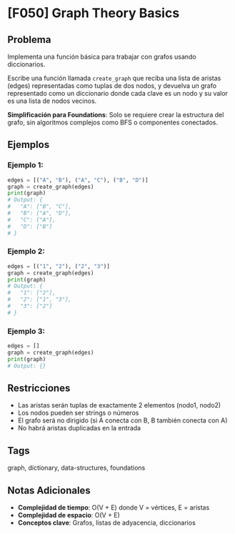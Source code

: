 # [F050] Graph Theory Basics

## Problema

Implementa una función básica para trabajar con grafos usando diccionarios.

Escribe una función llamada `create_graph` que reciba una lista de aristas (edges) representadas como tuplas de dos nodos, y devuelva un grafo representado como un diccionario donde cada clave es un nodo y su valor es una lista de nodos vecinos.

**Simplificación para Foundations**: Solo se requiere crear la estructura del grafo, sin algoritmos complejos como BFS o componentes conectados.

## Ejemplos

### Ejemplo 1:
```python
edges = [("A", "B"), ("A", "C"), ("B", "D")]
graph = create_graph(edges)
print(graph)
# Output: {
#   "A": ["B", "C"], 
#   "B": ["A", "D"], 
#   "C": ["A"], 
#   "D": ["B"]
# }
```

### Ejemplo 2:
```python
edges = [("1", "2"), ("2", "3")]
graph = create_graph(edges)
print(graph)
# Output: {
#   "1": ["2"], 
#   "2": ["1", "3"], 
#   "3": ["2"]
# }
```

### Ejemplo 3:
```python
edges = []
graph = create_graph(edges)
print(graph)
# Output: {}
```

## Restricciones

- Las aristas serán tuplas de exactamente 2 elementos (nodo1, nodo2)  
- Los nodos pueden ser strings o números
- El grafo será no dirigido (si A conecta con B, B también conecta con A)
- No habrá aristas duplicadas en la entrada

## Tags
graph, dictionary, data-structures, foundations

## Notas Adicionales
- **Complejidad de tiempo**: O(V + E) donde V = vértices, E = aristas
- **Complejidad de espacio**: O(V + E)
- **Conceptos clave**: Grafos, listas de adyacencia, diccionarios
